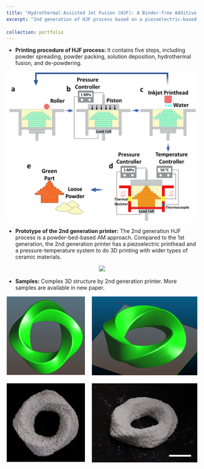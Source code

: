 ```yaml
---
title: "Hydrothermal-Assisted Jet Fusion (HJF): A Binder-free Additive Manufacturing Approach for Ceramics - 2nd Generation "
excerpt: "2nd generation of HJF process based on a piezoelectric-based inkjet printhead.<br/><img src='/images/2nd_gen_design_2.png' width='300'/>"

collection: portfolio
---
```

* **Printing procedure of HJF process:** It contains five steps, including powder spreading, powder packing, solution deposition, hydrothermal fusion, and de-powdering.

<p align="center">
  <img src='/images/2nd_gen_procedure.png' width="600"/>
</p>

* **Prototype of the 2nd generation printer:** The 2nd generation HJF process is a powder-bed-based AM approach. Compared to the 1st generation, the 2nd generation printer has a piezoelectric printhead and a pressure-temperature system to do 3D printing with wider types of ceramic materials.

<p align="center">
  <img src='/images/2nd_gen_design_2.png' width="600"/>
</p>

* **Samples:** Complex 3D structure by 2nd generation printer. More samples are available in new paper.
<p align="center">
    <img src='/images/2nd_gen_sample.png' width="600"/>
</p>
